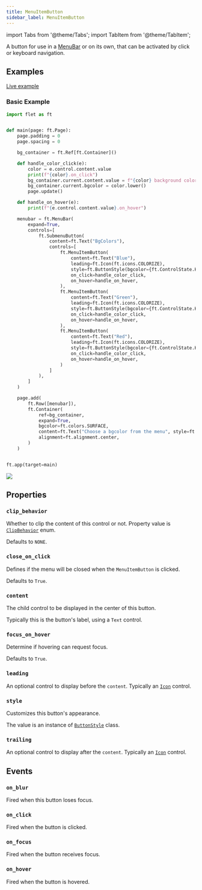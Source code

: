 ```yaml
---
title: MenuItemButton
sidebar_label: MenuItemButton
---
```


import Tabs from '@theme/Tabs';
import TabItem from '@theme/TabItem';

A button for use in a [MenuBar](/docs/controls/menubar) or on its own, that can be activated by click or keyboard
navigation.

## Examples

[Live example](https://flet-controls-gallery.fly.dev/buttons/menuitembutton)

### Basic Example

<Tabs groupId="language">
  <TabItem value="python" label="Python" default>

```python
import flet as ft


def main(page: ft.Page):
    page.padding = 0
    page.spacing = 0

    bg_container = ft.Ref[ft.Container]()

    def handle_color_click(e):
        color = e.control.content.value
        print(f"{color}.on_click")
        bg_container.current.content.value = f"{color} background color"
        bg_container.current.bgcolor = color.lower()
        page.update()

    def handle_on_hover(e):
        print(f"{e.control.content.value}.on_hover")

    menubar = ft.MenuBar(
        expand=True,
        controls=[
            ft.SubmenuButton(
                content=ft.Text("BgColors"),
                controls=[
                    ft.MenuItemButton(
                        content=ft.Text("Blue"),
                        leading=ft.Icon(ft.icons.COLORIZE),
                        style=ft.ButtonStyle(bgcolor={ft.ControlState.HOVERED: ft.colors.BLUE}),
                        on_click=handle_color_click,
                        on_hover=handle_on_hover,
                    ),
                    ft.MenuItemButton(
                        content=ft.Text("Green"),
                        leading=ft.Icon(ft.icons.COLORIZE),
                        style=ft.ButtonStyle(bgcolor={ft.ControlState.HOVERED: ft.colors.GREEN}),
                        on_click=handle_color_click,
                        on_hover=handle_on_hover,
                    ),
                    ft.MenuItemButton(
                        content=ft.Text("Red"),
                        leading=ft.Icon(ft.icons.COLORIZE),
                        style=ft.ButtonStyle(bgcolor={ft.ControlState.HOVERED: ft.colors.RED}),
                        on_click=handle_color_click,
                        on_hover=handle_on_hover,
                    )
                ]
            ),
        ]
    )

    page.add(
        ft.Row([menubar]),
        ft.Container(
            ref=bg_container,
            expand=True,
            bgcolor=ft.colors.SURFACE,
            content=ft.Text("Choose a bgcolor from the menu", style=ft.TextThemeStyle.HEADLINE_LARGE),
            alignment=ft.alignment.center,
        )
    )


ft.app(target=main)
```

  </TabItem>

</Tabs>

<img src="/img/docs/controls/menu-item-button/menu-item-button.gif" className="screenshot-20" />

## Properties

### `clip_behavior`

Whether to clip the content of this control or not. Property value is [`ClipBehavior`](/docs/reference/types/clipbehavior) enum.

Defaults to `NONE`.

### `close_on_click`

Defines if the menu will be closed when the `MenuItemButton` is clicked.

Defaults to `True`.

### `content`

The child control to be displayed in the center of this button.

Typically this is the button's label, using a `Text` control.

### `focus_on_hover`

Determine if hovering can request focus.

Defaults to `True`.

### `leading`

An optional control to display before the `content`. Typically an [`Icon`](/docs/controls/icon) control.

### `style`

Customizes this button's appearance.

The value is an instance of [`ButtonStyle`](/docs/reference/types/buttonstyle) class.

### `trailing`

An optional control to display after the `content`. Typically an [`Icon`](/docs/controls/icon) control.

## Events

### `on_blur`

Fired when this button loses focus.

### `on_click`

Fired when the button is clicked.

### `on_focus`

Fired when the button receives focus.

### `on_hover`

Fired when the button is hovered.
